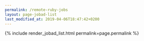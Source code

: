```yaml
---
permalink: /remote-ruby-jobs
layout: page-jobad-list
last_modified_at: 2019-04-06T18:47:42+0200
---
```

{% include render_jobad_list.html permalink=page.permalink %}
